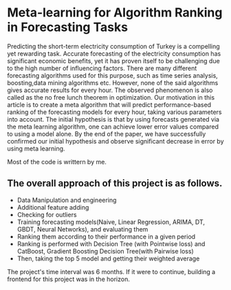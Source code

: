 # Meta-learning for Algorithm Ranking in Forecasting Tasks

Predicting the short-term electricity consumption of Turkey is a compelling yet rewarding task. Accurate forecasting of the electricity consumption has significant economic benefits, yet it has proven itself to be challenging due to the high number of influencing factors. There are many different forecasting algorithms used for this purpose, such as time series analysis, boosting,data mining algorithms etc. However, none of the said algorithms gives accurate results for every hour. The observed phenomenon is also called as the no free lunch theorem in optimization. Our motivation in this article is to create a meta algorithm that will predict performance-based ranking of the forecasting models for every hour, taking various parameters into account. The initial hypothesis is that by using forecasts generated via the meta learning algorithm, one can achieve lower error values compared to using a model alone. By the end of the paper, we have successfully confirmed our initial hypothesis and observe significant decrease in error by using meta learning.


Most of the code is writtern by me. 

## The overall approach of this project is as follows.

* Data Manipulation and engineering
* Additional feature adding
* Checking for outliers
* Training forecasting models(Naive, Linear Regression, ARIMA, DT, GBDT, Neural Networks), and evaluating them
* Ranking them according to their performance in a given period
* Ranking is performed with Decision Tree (with Pointwise loss) and CatBoost, Gradient Boosting Decision Tree(with Pairwise loss)
* Then, taking the top 5 model and getting their weighted average


The project's time interval was 6 months. If it were to continue, building a frontend for this project was in the horizon.